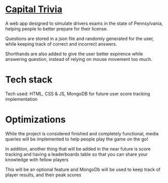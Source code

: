 # [Capital Trivia](https://capital-trivia.netlify.app/)

A web app designed to simulate drivers exams in the state of Pennsylvania, helping people to better prepare for their license.

Questions are stored in a json file and randomly generated for the user, while keeping track of correct and incorrect answers.

Shorthands are also added to give the user better expirence while answering question, instead of relying on mouse movement too much.


# Tech stack

Tech used: HTML, CSS & JS, MongoDB for future user score tracking implementation

# Optimizations

While the project is considered finished and completely functional, media queries will be implemented to help people play the game on the go!

In addition, another thing that will be added in the near future is score tracking and having a leaderboards table so that you can share your knowledge with fellow players

This will be an optional feature and MongoDb will be used to keep track of player results, and their peak scores

